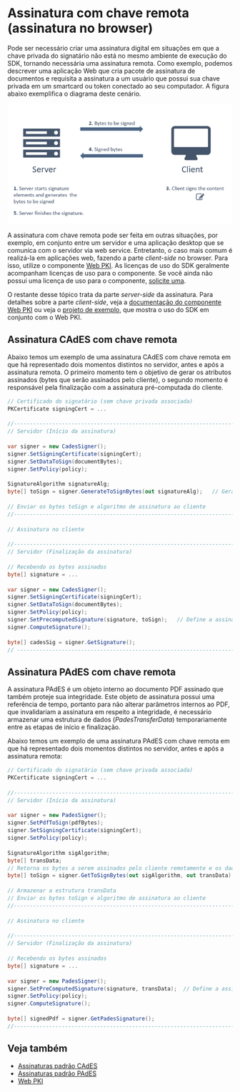 ﻿# Assinatura com chave remota (assinatura no browser)

Pode ser necessário criar uma assinatura digital em situações em que a chave privada do signatário não está no mesmo ambiente
de execução do SDK, tornando necessária uma assinatura remota. Como exemplo, podemos descrever uma aplicação Web que cria
pacote de assinatura de documentos e requisita a assinatura a um usuário que possui sua chave privada em um smartcard ou
token conectado ao seu computador. A figura abaixo exemplifica o diagrama deste cenário.

![Remote signature diagram](../../../../images/pki-sdk/remote-signature-diagram.png)


A assinatura com chave remota pode ser feita em outras situações, por exemplo, em conjunto entre um servidor e uma aplicação
desktop que se comunica com o servidor via web service. Entretanto, o caso mais comum é realizá-la em aplicações web, fazendo
a parte *client-side* no browser. Para isso, utilize o componente [Web PKI](../../web-pki/index.md). As licenças de uso do
SDK geralmente acompanham licenças de uso para o componente. Se você ainda não possui uma licença de uso para o componente,
[solicite uma](https://www.lacunasoftware.com/pt/home/purchase).

O restante desse tópico trata da parte *server-side* da assinatura. Para detalhes sobre a parte *client-side*, veja a
[documentação do componente Web PKI](../../web-pki/index.md) ou veja o
[projeto de exemplo](https://github.com/LacunaSoftware/PkiSuiteSamples/tree/master/dotnet), que mostra o uso do SDK em conjunto com o Web PKI.

## Assinatura CAdES com chave remota

Abaixo temos um exemplo de uma assinatura CAdES com chave remota em que há representado dois momentos distintos no servidor,
antes e após a assinatura remota. O primeiro momento tem o objetivo de gerar os atributos assinados (bytes que serão
assinados pelo cliente), o segundo momento é responsável pela finalização com a assinatura pré-computada do cliente.

```cs
// Certificado do signatário (sem chave privada associada)
PKCertificate signingCert = ...

//-----------------------------------------------------------------------
// Servidor (Início da assinatura)

var signer = new CadesSigner();
signer.SetSigningCertificate(signingCert);
signer.SetDataToSign(documentBytes);
signer.SetPolicy(policy);

SignatureAlgorithm signatureAlg;
byte[] toSign = signer.GenerateToSignBytes(out signatureAlg);   // Gera os bytes a serem assinados pelo cliente remotamente

// Enviar os bytes toSign e algoritmo de assinatura ao cliente
//-----------------------------------------------------------------------

// Assinatura no cliente

//-----------------------------------------------------------------------
// Servidor (Finalização da assinatura)

// Recebendo os bytes assinados
byte[] signature = ...

var signer = new CadesSigner();
signer.SetSigningCertificate(signingCert);
signer.SetDataToSign(documentBytes);
signer.SetPolicy(policy);
signer.SetPrecomputedSignature(signature, toSign);   // Define a assinatura remota
signer.ComputeSignature();

byte[] cadesSig = signer.GetSignature();
// ----------------------------------------------------------------------
```

## Assinatura PAdES com chave remota

A assinatura PAdES é um objeto interno ao documento PDF assinado que também proteje sua integridade. Este objeto de
assinatura possui uma referência de tempo, portanto para não alterar parâmetros internos ao PDF, que invalidariam a
assinatura em respeito a integridade, é necessário armazenar uma estrutura de dados (*PadesTransferData*) temporariamente
entre as etapas de início e finalização.

Abaixo temos um exemplo de uma assinatura PAdES com chave remota em que há representado dois momentos distintos no servidor,
antes e após a assinatura remota:

```cs
// Certificado do signatário (sem chave privada associada)
PKCertificate signingCert = ...

//-----------------------------------------------------------------------
// Servidor (Início da assinatura)

var signer = new PadesSigner();
signer.SetPdfToSign(pdfBytes);
signer.SetSigningCertificate(signingCert);
signer.SetPolicy(policy);

SignatureAlgorithm sigAlgorithm;
byte[] transData;
// Retorna os bytes a serem assinados pelo cliente remotamente e os dados a serem armazenados entre as etapas de início/finalização
byte[] toSign = signer.GetToSignBytes(out sigAlgorithm, out transData);

// Armazenar a estrutura transData
// Enviar os bytes toSign e algoritmo de assinatura ao cliente
//-----------------------------------------------------------------------

// Assinatura no cliente

//-----------------------------------------------------------------------
// Servidor (Finalização da assinatura)

// Recebendo os bytes assinados
byte[] signature = ...

var signer = new PadesSigner();
signer.SetPreComputedSignature(signature, transData);  // Define a assinatura remota
signer.SetPolicy(policy);
signer.ComputeSignature();

byte[] signedPdf = signer.GetPadesSignature();
//-----------------------------------------------------------------------
```

## Veja também

* [Assinaturas padrão CAdES](cades/index.md)
* [Assinaturas padrão PAdES](pades/index.md)
* [Web PKI](../../web-pki/index.md)
